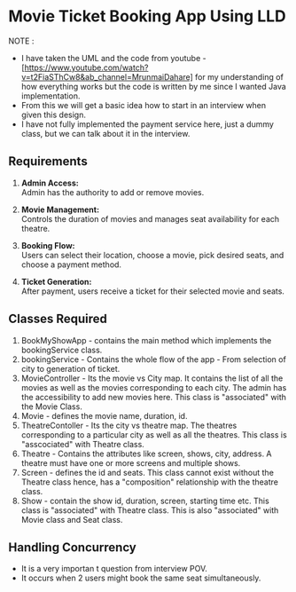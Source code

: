 # Movie Ticket Booking App Using LLD 
NOTE :
- I have taken the UML and the code from youtube - [https://www.youtube.com/watch?v=t2FiaSThCw8&ab_channel=MrunmaiDahare] for my understanding of how everything works but the code is written by me since I wanted Java implementation.
- From this we will get a basic idea how to start in an interview when given this design.
- I have not fully implemented the payment service here, just a dummy class, but we can talk about it in the interview.

## Requirements

1. **Admin Access:**  
   Admin has the authority to add or remove movies.

2. **Movie Management:**  
   Controls the duration of movies and manages seat availability for each theatre.

3. **Booking Flow:**  
   Users can select their location, choose a movie, pick desired seats, and choose a payment method.

4. **Ticket Generation:**  
   After payment, users receive a ticket for their selected movie and seats.

## Classes Required 

1. BookMyShowApp - contains the main method which implements the bookingService class.
2. bookingService - Contains the whole flow of the app - From selection of city to generation of ticket.
3. MovieController - Its the movie vs City map. It contains the list of all the movies as well as the movies corresponding to each city. The admin has the accessibility to add new movies here. This class is "associated" with the Movie Class.
4. Movie - defines the movie name, duration, id.
5. TheatreContoller - Its the city vs theatre map. The theatres corresponding to a particular city as well as all the theatres. This class is "asscociated" with Theatre class.
6. Theatre - Contains the attributes like screen, shows, city, address. A theatre must have one or more screens and multiple shows.
7. Screen - defines the id and seats. This class cannot exist without the Theatre class hence, has a "composition" relationship with the theatre class.
8. Show - contain the show id, duration, screen, starting time etc. This class is "associated" with Theatre class. This is also "associated" with Movie class and Seat class.

## Handling Concurrency 
- It is a very importan t question from interview POV.
- It occurs when 2 users might book the same seat simultaneously.





